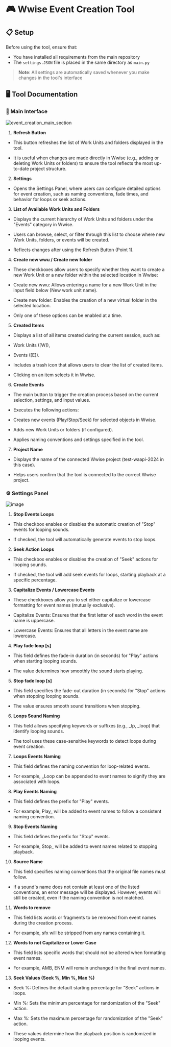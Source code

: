 # 🎮 Wwise Event Creation Tool

## 📋 Setup

Before using the tool, ensure that:
- You have installed all requirements from the main repository
- The `settings.JSON` file is placed in the same directory as `main.py`

> **Note**: All settings are automatically saved whenever you make changes in the tool's interface

## 🖥️ Tool Documentation

### 🎯 Main Interface


![event_creation_main_section](https://github.com/user-attachments/assets/7333dd35-cbae-499e-abea-9093c1846f13)


1. **Refresh Button**

- This button refreshes the list of Work Units and folders displayed in the tool.

- It is useful when changes are made directly in Wwise (e.g., adding or deleting Work Units or folders) to ensure the tool reflects the most up-to-date project structure.

2. **Settings**

- Opens the Settings Panel, where users can configure detailed options for event creation, such as naming conventions, fade times, and behavior for loops or seek actions.

3. **List of Available Work Units and Folders**

- Displays the current hierarchy of Work Units and folders under the "Events" category in Wwise.

- Users can browse, select, or filter through this list to choose where new Work Units, folders, or events will be created.

- Reflects changes after using the Refresh Button (Point 1).

4. **Create new wwu / Create new folder**

- These checkboxes allow users to specify whether they want to create a new Work Unit or a new folder within the selected location in Wwise:

- Create new wwu: Allows entering a name for a new Work Unit in the input field below (New work unit name).

- Create new folder: Enables the creation of a new virtual folder in the selected location.

- Only one of these options can be enabled at a time.

5. **Created Items**

- Displays a list of all items created during the current session, such as:

- Work Units ([W]),

- Events ([E]).

- Includes a trash icon that allows users to clear the list of created items.

- Clicking on an item selects it in Wwise.

6. **Create Events**

- The main button to trigger the creation process based on the current selection, settings, and input values.

- Executes the following actions:

- Creates new events (Play/Stop/Seek) for selected objects in Wwise.

- Adds new Work Units or folders (if configured).

- Applies naming conventions and settings specified in the tool.

7. **Project Name**

- Displays the name of the connected Wwise project (test-waapi-2024 in this case).

- Helps users confirm that the tool is connected to the correct Wwise project.

### ⚙️ Settings Panel

![image](https://github.com/user-attachments/assets/c5670f87-59c5-4761-b561-52a85230d208)


1. **Stop Events Loops**

- This checkbox enables or disables the automatic creation of "Stop" events for looping sounds.

- If checked, the tool will automatically generate events to stop loops.

2. **Seek Action Loops**

- This checkbox enables or disables the creation of "Seek" actions for looping sounds.

- If checked, the tool will add seek events for loops, starting playback at a specific percentage.

3. **Capitalize Events / Lowercase Events**

- These checkboxes allow you to set either capitalize or lowercase formatting for event names (mutually exclusive).

- Capitalize Events: Ensures that the first letter of each word in the event name is uppercase.

- Lowercase Events: Ensures that all letters in the event name are lowercase.

4. **Play fade loop [s]**

- This field defines the fade-in duration (in seconds) for "Play" actions when starting looping sounds.

- The value determines how smoothly the sound starts playing.

5. **Stop fade loop [s]**

- This field specifies the fade-out duration (in seconds) for "Stop" actions when stopping looping sounds.

- The value ensures smooth sound transitions when stopping.

6. **Loops Sound Naming**

- This field allows specifying keywords or suffixes (e.g., _lp, _loop) that identify looping sounds.

- The tool uses these case-sensitive keywords to detect loops during event creation.

7. **Loops Events Naming**

- This field defines the naming convention for loop-related events.

- For example, _Loop can be appended to event names to signify they are associated with loops.

8. **Play Events Naming**

- This field defines the prefix for "Play" events.

- For example, Play_ will be added to event names to follow a consistent naming convention.

9. **Stop Events Naming**

- This field defines the prefix for "Stop" events.

- For example, Stop_ will be added to event names related to stopping playback.

10. **Source Name**

- This field specifies naming conventions that the original file names must follow.

- If a sound's name does not contain at least one of the listed conventions, an error message will be displayed. However, events will still be created, even if the naming convention is not matched.

11. **Words to remove**

- This field lists words or fragments to be removed from event names during the creation process.

- For example, sfx will be stripped from any names containing it.

12. **Words to not Capitalize or Lower Case**

- This field lists specific words that should not be altered when formatting event names.

- For example, AMB, ENM will remain unchanged in the final event names.

13. **Seek Values (Seek %, Min %, Max %)**

- Seek %: Defines the default starting percentage for "Seek" actions in loops.

- Min %: Sets the minimum percentage for randomization of the "Seek" action.

- Max %: Sets the maximum percentage for randomization of the "Seek" action.

- These values determine how the playback position is randomized in looping events.
